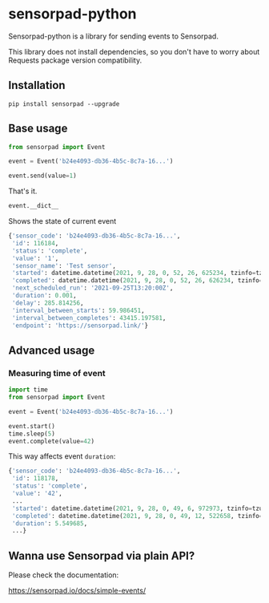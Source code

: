 # sensorpad-python

Sensorpad-python is a library for sending events to Sensorpad.

This library does not install dependencies, so you don't have to worry about Requests package version compatibility.


## Installation

```
pip install sensorpad --upgrade
```

## Base usage

```python
from sensorpad import Event

event = Event('b24e4093-db36-4b5c-8c7a-16...')

event.send(value=1)
```

That's it.

```python
event.__dict__
```

Shows the state of current event

```python
{'sensor_code': 'b24e4093-db36-4b5c-8c7a-16...',
 'id': 116184,
 'status': 'complete',
 'value': '1',
 'sensor_name': 'Test sensor',
 'started': datetime.datetime(2021, 9, 28, 0, 52, 26, 625234, tzinfo=tzutc()),
 'completed': datetime.datetime(2021, 9, 28, 0, 52, 26, 626234, tzinfo=tzutc()),
 'next_scheduled_run': '2021-09-25T13:20:00Z',
 'duration': 0.001,
 'delay': 285.814256,
 'interval_between_starts': 59.986451,
 'interval_between_completes': 43415.197581,
 'endpoint': 'https://sensorpad.link/'}
```


## Advanced usage

### Measuring time of event

```python
import time
from sensorpad import Event

event = Event('b24e4093-db36-4b5c-8c7a-16...')

event.start()
time.sleep(5)
event.complete(value=42)
```

This way affects event `duration`:

```python
{'sensor_code': 'b24e4093-db36-4b5c-8c7a-16...',
 'id': 118178,
 'status': 'complete',
 'value': '42',
 ...
 'started': datetime.datetime(2021, 9, 28, 0, 49, 6, 972973, tzinfo=tzutc()),
 'completed': datetime.datetime(2021, 9, 28, 0, 49, 12, 522658, tzinfo=tzutc()),
 'duration': 5.549685,
 ...}
```

## Wanna use Sensorpad via plain API?

Please check the documentation: 

https://sensorpad.io/docs/simple-events/
